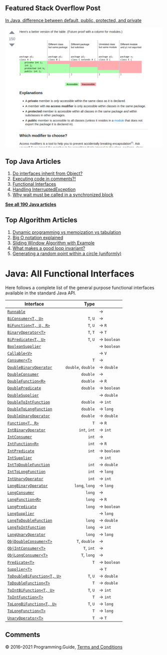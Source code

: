 



## Featured Stack Overflow Post

[In Java, difference between default, public, protected, and private](https://stackoverflow.com/a/33627846/276052)

[<img src="../images/so-featured-33627846.png" alt="StackOverflow screenshot thumbnail" class="screenshot" />](https://stackoverflow.com/a/33627846/276052)



## Top Java Articles

1.  [Do interfaces inherit from Object?](do-interfaces-inherit-from-object.html)
2.  [Executing code in comments?!](executing-code-in-comments.html)
3.  [Functional Interfaces](functional-interfaces.html)
4.  [Handling InterruptedException](handling-interrupted-exceptions.html)
5.  [Why wait must be called in a synchronized block](why-wait-must-be-in-synchronized.html)

[**See all 190 Java articles**](index.html)

## Top Algorithm Articles

1.  [Dynamic programming vs memoization vs tabulation](../dynamic-programming-vs-memoization-vs-tabulation.html)
2.  [Big O notation explained](../big-o-notation-explained.html)
3.  [Sliding Window Algorithm with Example](../sliding-window-example.html)
4.  [What makes a good loop invariant?](../what-makes-a-good-loop-invariant.html)
5.  [Generating a random point within a circle (uniformly)](../random-point-within-circle.html)

# Java: All Functional Interfaces

Here follows a complete list of the general purpose functional interfaces available in the standard Java API.

<table><thead><tr class="header"><th>Interface</th><th style="text-align: right;">Type</th><th></th></tr></thead><tbody><tr class="odd"><td><a href="https://docs.oracle.com/javase/8/docs/api/java/lang/Runnable.html"><code>Runnable</code></a></td><td style="text-align: right;"></td><td>→</td></tr><tr class="even"><td><a href="https://docs.oracle.com/javase/8/docs/api/java/util/function/BiConsumer.html"><code>BiConsumer&lt;T, U&gt;</code></a></td><td style="text-align: right;"><code>T</code>, <code>U</code></td><td>→</td></tr><tr class="odd"><td><a href="https://docs.oracle.com/javase/8/docs/api/java/util/function/BiFunction.html"><code>BiFunction&lt;T, U, R&gt;</code></a></td><td style="text-align: right;"><code>T</code>, <code>U</code></td><td>→ <code>R</code></td></tr><tr class="even"><td><a href="https://docs.oracle.com/javase/8/docs/api/java/util/function/BinaryOperator.html"><code>BinaryOperator&lt;T&gt;</code></a></td><td style="text-align: right;"><code>T</code>, <code>T</code></td><td>→ <code>T</code></td></tr><tr class="odd"><td><a href="https://docs.oracle.com/javase/8/docs/api/java/util/function/BiPredicate.html"><code>BiPredicate&lt;T, U&gt;</code></a></td><td style="text-align: right;"><code>T</code>, <code>U</code></td><td>→ <code class="keyword">boolean</code></td></tr><tr class="even"><td><a href="https://docs.oracle.com/javase/8/docs/api/java/util/function/BooleanSupplier.html"><code>BooleanSupplier</code></a></td><td style="text-align: right;"></td><td>→ <code class="keyword">boolean</code></td></tr><tr class="odd"><td><a href="https://docs.oracle.com/javase/8/docs/api/java/util/concurrent/Callable.html"><code>Callable&lt;V&gt;</code></a></td><td style="text-align: right;"></td><td>→ <code>V</code></td></tr><tr class="even"><td><a href="https://docs.oracle.com/javase/8/docs/api/java/util/function/Consumer.html"><code>Consumer&lt;T&gt;</code></a></td><td style="text-align: right;"><code>T</code></td><td>→</td></tr><tr class="odd"><td><a href="https://docs.oracle.com/javase/8/docs/api/java/util/function/DoubleBinaryOperator.html"><code>DoubleBinaryOperator</code></a></td><td style="text-align: right;"><code class="keyword">double</code>, <code class="keyword">double</code></td><td>→ <code class="keyword">double</code></td></tr><tr class="even"><td><a href="https://docs.oracle.com/javase/8/docs/api/java/util/function/DoubleConsumer.html"><code>DoubleConsumer</code></a></td><td style="text-align: right;"><code class="keyword">double</code></td><td>→</td></tr><tr class="odd"><td><a href="https://docs.oracle.com/javase/8/docs/api/java/util/function/DoubleFunction.html"><code>DoubleFunction&lt;R&gt;</code></a></td><td style="text-align: right;"><code class="keyword">double</code></td><td>→ <code>R</code></td></tr><tr class="even"><td><a href="https://docs.oracle.com/javase/8/docs/api/java/util/function/DoublePredicate.html"><code>DoublePredicate</code></a></td><td style="text-align: right;"><code class="keyword">double</code></td><td>→ <code class="keyword">boolean</code></td></tr><tr class="odd"><td><a href="https://docs.oracle.com/javase/8/docs/api/java/util/function/DoubleSupplier.html"><code>DoubleSupplier</code></a></td><td style="text-align: right;"></td><td>→ <code class="keyword">double</code></td></tr><tr class="even"><td><a href="https://docs.oracle.com/javase/8/docs/api/java/util/function/DoubleToIntFunction.html"><code>DoubleToIntFunction</code></a></td><td style="text-align: right;"><code class="keyword">double</code></td><td>→ <code class="keyword">int</code></td></tr><tr class="odd"><td><a href="https://docs.oracle.com/javase/8/docs/api/java/util/function/DoubleToLongFunction.html"><code>DoubleToLongFunction</code></a></td><td style="text-align: right;"><code class="keyword">double</code></td><td>→ <code class="keyword">long</code></td></tr><tr class="even"><td><a href="https://docs.oracle.com/javase/8/docs/api/java/util/function/DoubleUnaryOperator.html"><code>DoubleUnaryOperator</code></a></td><td style="text-align: right;"><code class="keyword">double</code></td><td>→ <code class="keyword">double</code></td></tr><tr class="odd"><td><a href="https://docs.oracle.com/javase/8/docs/api/java/util/function/Function.html"><code>Function&lt;T, R&gt;</code></a></td><td style="text-align: right;"><code>T</code></td><td>→ <code>R</code></td></tr><tr class="even"><td><a href="https://docs.oracle.com/javase/8/docs/api/java/util/function/IntBinaryOperator.html"><code>IntBinaryOperator</code></a></td><td style="text-align: right;"><code class="keyword">int</code>, <code class="keyword">int</code></td><td>→ <code class="keyword">int</code></td></tr><tr class="odd"><td><a href="https://docs.oracle.com/javase/8/docs/api/java/util/function/IntConsumer.html"><code>IntConsumer</code></a></td><td style="text-align: right;"><code class="keyword">int</code></td><td>→</td></tr><tr class="even"><td><a href="https://docs.oracle.com/javase/8/docs/api/java/util/function/IntFunction.html"><code>IntFunction&lt;R&gt;</code></a></td><td style="text-align: right;"><code class="keyword">int</code></td><td>→ <code>R</code></td></tr><tr class="odd"><td><a href="https://docs.oracle.com/javase/8/docs/api/java/util/function/IntPredicate.html"><code>IntPredicate</code></a></td><td style="text-align: right;"><code class="keyword">int</code></td><td>→ <code class="keyword">boolean</code></td></tr><tr class="even"><td><a href="https://docs.oracle.com/javase/8/docs/api/java/util/function/IntSupplier.html"><code>IntSupplier</code></a></td><td style="text-align: right;"></td><td>→ <code class="keyword">int</code></td></tr><tr class="odd"><td><a href="https://docs.oracle.com/javase/8/docs/api/java/util/function/IntToDoubleFunction.html"><code>IntToDoubleFunction</code></a></td><td style="text-align: right;"><code class="keyword">int</code></td><td>→ <code class="keyword">double</code></td></tr><tr class="even"><td><a href="https://docs.oracle.com/javase/8/docs/api/java/util/function/IntToLongFunction.html"><code>IntToLongFunction</code></a></td><td style="text-align: right;"><code class="keyword">int</code></td><td>→ <code class="keyword">long</code></td></tr><tr class="odd"><td><a href="https://docs.oracle.com/javase/8/docs/api/java/util/function/IntUnaryOperator.html"><code>IntUnaryOperator</code></a></td><td style="text-align: right;"><code class="keyword">int</code></td><td>→ <code class="keyword">int</code></td></tr><tr class="even"><td><a href="https://docs.oracle.com/javase/8/docs/api/java/util/function/LongBinaryOperator.html"><code>LongBinaryOperator</code></a></td><td style="text-align: right;"><code class="keyword">long</code>, <code class="keyword">long</code></td><td>→ <code class="keyword">long</code></td></tr><tr class="odd"><td><a href="https://docs.oracle.com/javase/8/docs/api/java/util/function/LongConsumer.html"><code>LongConsumer</code></a></td><td style="text-align: right;"><code class="keyword">long</code></td><td>→</td></tr><tr class="even"><td><a href="https://docs.oracle.com/javase/8/docs/api/java/util/function/LongFunction.html"><code>LongFunction&lt;R&gt;</code></a></td><td style="text-align: right;"><code class="keyword">long</code></td><td>→ <code>R</code></td></tr><tr class="odd"><td><a href="https://docs.oracle.com/javase/8/docs/api/java/util/function/LongPredicate.html"><code>LongPredicate</code></a></td><td style="text-align: right;"><code class="keyword">long</code></td><td>→ <code class="keyword">boolean</code></td></tr><tr class="even"><td><a href="https://docs.oracle.com/javase/8/docs/api/java/util/function/LongSupplier.html"><code>LongSupplier</code></a></td><td style="text-align: right;"></td><td>→ <code class="keyword">long</code></td></tr><tr class="odd"><td><a href="https://docs.oracle.com/javase/8/docs/api/java/util/function/LongToDoubleFunction.html"><code>LongToDoubleFunction</code></a></td><td style="text-align: right;"><code class="keyword">long</code></td><td>→ <code class="keyword">double</code></td></tr><tr class="even"><td><a href="https://docs.oracle.com/javase/8/docs/api/java/util/function/LongToIntFunction.html"><code>LongToIntFunction</code></a></td><td style="text-align: right;"><code class="keyword">long</code></td><td>→ <code class="keyword">int</code></td></tr><tr class="odd"><td><a href="https://docs.oracle.com/javase/8/docs/api/java/util/function/LongUnaryOperator.html"><code>LongUnaryOperator</code></a></td><td style="text-align: right;"><code class="keyword">long</code></td><td>→ <code class="keyword">long</code></td></tr><tr class="even"><td><a href="https://docs.oracle.com/javase/8/docs/api/java/util/function/ObjDoubleConsumer.html"><code>ObjDoubleConsumer&lt;T&gt;</code></a></td><td style="text-align: right;"><code>T</code>, <code class="keyword">double</code></td><td>→</td></tr><tr class="odd"><td><a href="https://docs.oracle.com/javase/8/docs/api/java/util/function/ObjIntConsumer.html"><code>ObjIntConsumer&lt;T&gt;</code></a></td><td style="text-align: right;"><code>T</code>, <code class="keyword">int</code></td><td>→</td></tr><tr class="even"><td><a href="https://docs.oracle.com/javase/8/docs/api/java/util/function/ObjLongConsumer.html"><code>ObjLongConsumer&lt;T&gt;</code></a></td><td style="text-align: right;"><code>T</code>, <code class="keyword">long</code></td><td>→</td></tr><tr class="odd"><td><a href="https://docs.oracle.com/javase/8/docs/api/java/util/function/Predicate.html"><code>Predicate&lt;T&gt;</code></a></td><td style="text-align: right;"><code>T</code></td><td>→ <code class="keyword">boolean</code></td></tr><tr class="even"><td><a href="https://docs.oracle.com/javase/8/docs/api/java/util/function/Supplier.html"><code>Supplier&lt;T&gt;</code></a></td><td style="text-align: right;"></td><td>→ <code>T</code></td></tr><tr class="odd"><td><a href="https://docs.oracle.com/javase/8/docs/api/java/util/function/ToDoubleBiFunction.html"><code>ToDoubleBiFunction&lt;T, U&gt;</code></a></td><td style="text-align: right;"><code>T</code>, <code>U</code></td><td>→ <code class="keyword">double</code></td></tr><tr class="even"><td><a href="https://docs.oracle.com/javase/8/docs/api/java/util/function/ToDoubleFunction.html"><code>ToDoubleFunction&lt;T&gt;</code></a></td><td style="text-align: right;"><code>T</code></td><td>→ <code class="keyword">double</code></td></tr><tr class="odd"><td><a href="https://docs.oracle.com/javase/8/docs/api/java/util/function/ToIntBiFunction.html"><code>ToIntBiFunction&lt;T, U&gt;</code></a></td><td style="text-align: right;"><code>T</code>, <code>U</code></td><td>→ <code class="keyword">int</code></td></tr><tr class="even"><td><a href="https://docs.oracle.com/javase/8/docs/api/java/util/function/ToIntFunction.html"><code>ToIntFunction&lt;T&gt;</code></a></td><td style="text-align: right;"><code>T</code></td><td>→ <code class="keyword">int</code></td></tr><tr class="odd"><td><a href="https://docs.oracle.com/javase/8/docs/api/java/util/function/ToLongBiFunction.html"><code>ToLongBiFunction&lt;T, U&gt;</code></a></td><td style="text-align: right;"><code>T</code>, <code>U</code></td><td>→ <code class="keyword">long</code></td></tr><tr class="even"><td><a href="https://docs.oracle.com/javase/8/docs/api/java/util/function/ToLongFunction.html"><code>ToLongFunction&lt;T&gt;</code></a></td><td style="text-align: right;"><code>T</code></td><td>→ <code class="keyword">long</code></td></tr><tr class="odd"><td><a href="https://docs.oracle.com/javase/8/docs/api/java/util/function/UnaryOperator.html"><code>UnaryOperator&lt;T&gt;</code></a></td><td style="text-align: right;"><code>T</code></td><td>→ <code>T</code></td></tr></tbody></table>

## Comments



© 2016–2021 Programming.Guide, [Terms and Conditions](../terms-and-conditions.html)
